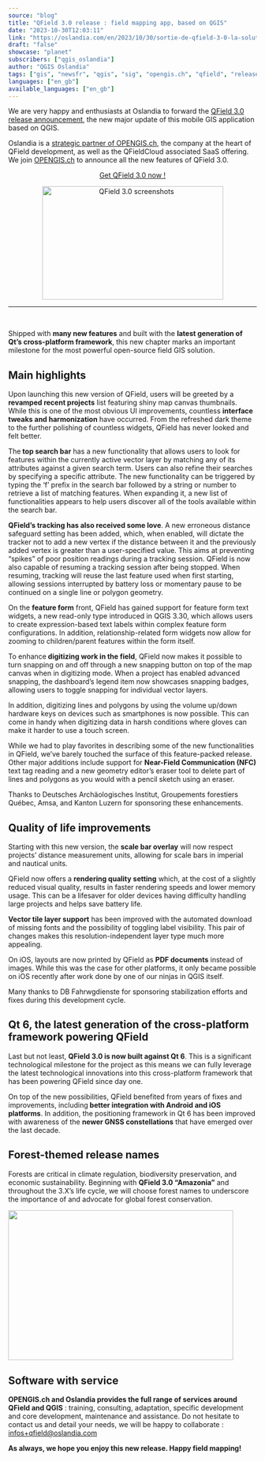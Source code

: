 ```yaml
---
source: "blog"
title: "QField 3.0 release : field mapping app, based on QGIS"
date: "2023-10-30T12:03:11"
link: "https://oslandia.com/en/2023/10/30/sortie-de-qfield-3-0-la-solution-terrain-basee-sur-qgis/"
draft: "false"
showcase: "planet"
subscribers: ["qgis_oslandia"]
author: "QGIS Oslandia"
tags: ["gis", "newsfr", "qgis", "sig", "opengis.ch", "qfield", "release"]
languages: ["en_gb"]
available_languages: ["en_gb"]
---
```


<p>We are very happy and enthusiasts at Oslandia to forward the <a href="https://www.opengis.ch/fr/2023/10/24/qfield-3-0-amazonia-is-here/">QField 3.0 release announcement</a>, the new major update of this mobile GIS application based on QGIS.</p>
<p>Oslandia is a <a href="https://oslandia.com/2023/09/14/oslandia-signe-un-partenariat-avec-opengis-ch-sur-qfield/">strategic partner of OPENGIS.ch</a>, the company at the heart of QField development, as well as the QFieldCloud associated SaaS offering. We join <a href="https://www.opengis.ch">OPENGIS.ch</a> to announce all the new features of QField 3.0.</p>
<p style="text-align: center;"><a href="https://qfield.app/">Get QField 3.0 now !</a></p>
<p style="text-align: center;"><a href="https://qfield.app/"><img alt="QField 3.0 screenshots" class="aligncenter" height="230" src="/img/subscribers/qgis_oslandia/sortie-de-qfield-3-0-la-solution-terrain-basee-sur-qgis/unknown/image_CxK6mf9B.webp" width="367"/></a></p>
<hr/>
<p> </p>
<p>Shipped with <strong>many new features</strong> and built with the <strong>latest generation of Qt’s cross-platform framework</strong>, this new chapter marks an important milestone for the most powerful open-source field GIS solution.</p>
<h2>Main highlights</h2>
<p>Upon launching this new version of QField, users will be greeted by a<strong> revamped recent projects</strong> list featuring shiny map canvas thumbnails. While this is one of the most obvious UI improvements, countless <strong>interface tweaks and harmonization</strong> have occurred. From the refreshed dark theme to the further polishing of countless widgets, QField has never looked and felt better.</p>
<p>The<strong> top search bar</strong> has a new functionality that allows users to look for features within the currently active vector layer by matching any of its attributes against a given search term. Users can also refine their searches by specifying a specific attribute. The new functionality can be triggered by typing the ‘f’ prefix in the search bar followed by a string or number to retrieve a list of matching features. When expanding it, a new list of functionalities appears to help users discover all of the tools available within the search bar.</p>
<p><strong>QField’s tracking has also received some love</strong>. A new erroneous distance safeguard setting has been added, which, when enabled, will dictate the tracker not to add a new vertex if the distance between it and the previously added vertex is greater than a user-specified value. This aims at preventing “spikes” of poor position readings during a tracking session. QField is now also capable of resuming a tracking session after being stopped. When resuming, tracking will reuse the last feature used when first starting, allowing sessions interrupted by battery loss or momentary pause to be continued on a single line or polygon geometry.</p>
<p style="text-align: center;"></p>
<p>On the <strong>feature form</strong> front, QField has gained support for feature form text widgets, a new read-only type introduced in QGIS 3.30, which allows users to create expression-based text labels within complex feature form configurations. In addition, relationship-related form widgets now allow for zooming to children/parent features within the form itself.</p>
<p>To enhance<strong> digitizing work in the field</strong>, QField now makes it possible to turn snapping on and off through a new snapping button on top of the map canvas when in digitizing mode. When a project has enabled advanced snapping, the dashboard’s legend item now showcases snapping badges, allowing users to toggle snapping for individual vector layers.</p>
<p>In addition, digitizing lines and polygons by using the volume up/down hardware keys on devices such as smartphones is now possible. This can come in handy when digitizing data in harsh conditions where gloves can make it harder to use a touch screen.</p>
<p style="text-align: center;"></p>
<p>While we had to play favorites in describing some of the new functionalities in QField, we’ve barely touched the surface of this feature-packed release. Other major additions include support for <strong>Near-Field Communication (NFC)</strong> text tag reading and a new geometry editor’s eraser tool to delete part of lines and polygons as you would with a pencil sketch using an eraser.</p>
<p>Thanks to Deutsches Archäologisches Institut, Groupements forestiers Québec, Amsa, and Kanton Luzern for sponsoring these enhancements.</p>
<h2>Quality of life improvements</h2>
<p>Starting with this new version, the <strong>scale bar overlay</strong> will now respect projects’ distance measurement units, allowing for scale bars in imperial and nautical units.</p>
<p>QField now offers a <strong>rendering quality setting</strong> which, at the cost of a slightly reduced visual quality, results in faster rendering speeds and lower memory usage. This can be a lifesaver for older devices having difficulty handling large projects and helps save battery life.</p>
<p><strong>Vector tile layer support</strong> has been improved with the automated download of missing fonts and the possibility of toggling label visibility. This pair of changes makes this resolution-independent layer type much more appealing.</p>
<p>On iOS, layouts are now printed by QField as <strong>PDF documents</strong> instead of images. While this was the case for other platforms, it only became possible on iOS recently after work done by one of our ninjas in QGIS itself.</p>
<p>Many thanks to DB Fahrwgdienste for sponsoring stabilization efforts and fixes during this development cycle.</p>
<h2>Qt 6, the latest generation of the cross-platform framework powering QField</h2>
<p>Last but not least, <strong>QField 3.0 is now built against Qt 6</strong>. This is a significant technological milestone for the project as this means we can fully leverage the latest technological innovations into this cross-platform framework that has been powering QField since day one.</p>
<p>On top of the new possibilities, QField benefited from years of fixes and improvements, including<strong> better integration with Android and iOS platforms</strong>. In addition, the positioning framework in Qt 6 has been improved with awareness of the <strong>newer GNSS constellations</strong> that have emerged over the last decade.</p>
<h2>Forest-themed release names</h2>
<p>Forests are critical in climate regulation, biodiversity preservation, and economic sustainability. Beginning with <strong>QField 3.0 “Amazonia”</strong> and throughout the 3.X’s life cycle, we will choose forest names to underscore the importance of and advocate for global forest conservation.</p>
<p><img class="aligncenter" height="304" src="/img/subscribers/qgis_oslandia/sortie-de-qfield-3-0-la-solution-terrain-basee-sur-qgis/qfield3.webp" width="456"/></p>
<h2>Software with service</h2>
<p><strong>OPENGIS.ch and Oslandia provides the full range of services around QField and QGIS</strong> : training, consulting, adaptation, specific development and core development, maintenance and assistance. Do not hesitate to contact us and detail your needs, we will be happy to collaborate : <a href="mailto:infos+qfield@oslandia.com">infos+qfield@oslandia.com</a></p>
<p><strong>As always, we hope you enjoy this new release. Happy field mapping!</strong></p>
